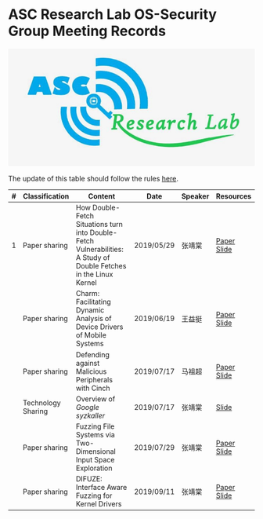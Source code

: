 # ASC Research Lab OS-Security Group Meeting Records

<img src="./img/asc-logo.jpg" alt="logo"  />

The update of this table should follow the rules [here](./README.md).

| #    | Classification     | Content                                                      | Date       | Speaker | Resources                                                    |
| ---- | ------------------ | ------------------------------------------------------------ | ---------- | ------- | ------------------------------------------------------------ |
| 1    | Paper sharing      | How Double-Fetch Situations turn into Double-Fetch Vulnerabilities: A Study of Double Fetches in the Linux Kernel | 2019/05/29 | 张靖棠  | [Paper](https://raw.githubusercontent.com/mrdrivingduck/ASC-OS-Security-group-meeting/master/resource/20190529-zjt-double-fetch/double-fetch.pdf) [Slide](https://raw.githubusercontent.com/mrdrivingduck/ASC-OS-Security-group-meeting/master/resource/20190529-zjt-double-fetch/sec17-wang.pdf) |
|      | Paper sharing      | Charm: Facilitating Dynamic Analysis of Device Drivers of Mobile Systems | 2019/06/19 | 王益挺  | [Paper](https://raw.githubusercontent.com/mrdrivingduck/ASC-OS-Security-group-meeting/master/resource/20190619-wyt-charm/sec18-talebi.pdf) [Slide](https://raw.githubusercontent.com/mrdrivingduck/ASC-OS-Security-group-meeting/master/resource/20190619-wyt-charm/security18_slides_talebi.pdf) |
|      | Paper sharing      | Defending against Malicious Peripherals with Cinch           | 2019/07/17 | 马祖超  | [Paper](https://raw.githubusercontent.com/mrdrivingduck/ASC-OS-Security-group-meeting/master/resource/20190710-mzc-cinch/sec16_paper_angel.pdf) [Slide](https://raw.githubusercontent.com/mrdrivingduck/ASC-OS-Security-group-meeting/master/resource/20190710-mzc-cinch/Cinch_Slides.pdf) |
|      | Technology Sharing | Overview of _Google syzkaller_                               | 2019/07/17 | 张靖棠  | [Slide](https://raw.githubusercontent.com/mrdrivingduck/ASC-OS-Security-group-meeting/master/resource/20190717-zjt-syzkaller/syzkaller.pdf) |
|      | Paper sharing      | Fuzzing File Systems via Two-Dimensional Input Space Exploration | 2019/07/29 | 张靖棠  | [Paper](https://raw.githubusercontent.com/mrdrivingduck/ASC-OS-Security-group-meeting/master/resource/20190729-zjt-filesystem/filesystem.pdf) [Slide](https://raw.githubusercontent.com/mrdrivingduck/ASC-OS-Security-group-meeting/master/resource/20190729-zjt-filesystem/xu-janus.pdf) |
|      | Paper sharing      | DIFUZE: Interface Aware Fuzzing for Kernel Drivers           | 2019/09/11 | 张靖棠  | [Paper](https://raw.githubusercontent.com/mrdrivingduck/ASC-OS-Security-group-meeting/master/resource/20190911-zjt-DIFUZE/DIFUZE.pdf) [Slide](https://raw.githubusercontent.com/mrdrivingduck/ASC-OS-Security-group-meeting/master/resource/20190911-zjt-DIFUZE/Cinch_Slides.pdf) |

